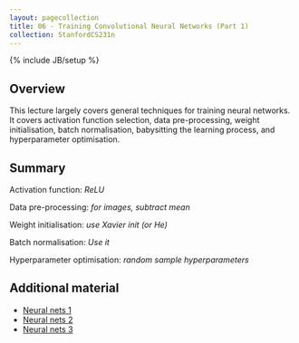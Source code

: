 ```yaml
---
layout: pagecollection
title: 06 - Training Convolutional Neural Networks (Part 1)
collection: StanfordCS231n
---
```

{% include JB/setup %}

## Overview
This lecture largely covers general techniques for training neural networks. It covers activation function selection, data pre-processing, weight initialisation, batch normalisation, babysitting the learning process, and hyperparameter optimisation.

## Summary
Activation function: _ReLU_

Data pre-processing: _for images, subtract mean_

Weight initialisation: _use Xavier init (or He)_

Batch normalisation: _Use it_

Hyperparameter optimisation: _random sample hyperparameters_


## Additional material

- [Neural nets 1](http://cs231n.github.io/neural-networks-1/)
- [Neural nets 2](http://cs231n.github.io/neural-networks-2/)
- [Neural nets 3](http://cs231n.github.io/neural-networks-3/)